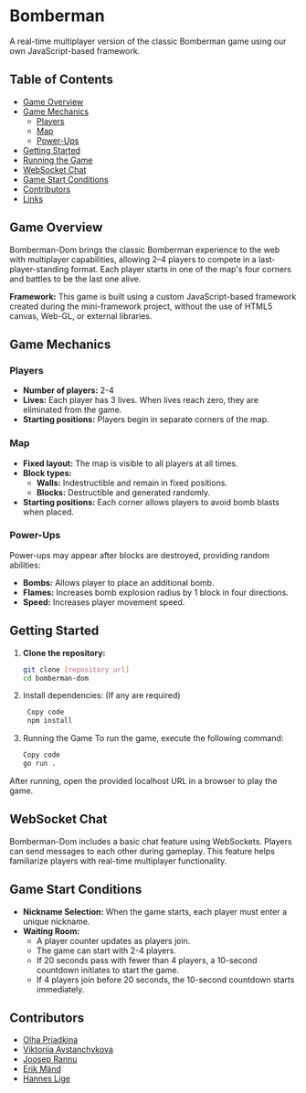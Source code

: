 # Bomberman

A real-time multiplayer version of the classic Bomberman game using our own JavaScript-based framework.

## Table of Contents
- [Game Overview](#game-overview)
- [Game Mechanics](#game-mechanics)
  - [Players](#players)
  - [Map](#map)
  - [Power-Ups](#power-ups)
- [Getting Started](#getting-started)
- [Running the Game](#running-the-game)
- [WebSocket Chat](#websocket-chat)
- [Game Start Conditions](#game-start-conditions)
- [Contributors](#contributors)
- [Links](#links)

## Game Overview

Bomberman-Dom brings the classic Bomberman experience to the web with multiplayer capabilities, allowing 2–4 players to compete in a last-player-standing format. Each player starts in one of the map's four corners and battles to be the last one alive.

**Framework:** This game is built using a custom JavaScript-based framework created during the mini-framework project, without the use of HTML5 canvas, Web-GL, or external libraries.

## Game Mechanics

### Players

- **Number of players:** 2-4
- **Lives:** Each player has 3 lives. When lives reach zero, they are eliminated from the game.
- **Starting positions:** Players begin in separate corners of the map.

### Map

- **Fixed layout:** The map is visible to all players at all times.
- **Block types:** 
  - **Walls:** Indestructible and remain in fixed positions.
  - **Blocks:** Destructible and generated randomly.
- **Starting positions:** Each corner allows players to avoid bomb blasts when placed.

### Power-Ups

Power-ups may appear after blocks are destroyed, providing random abilities:
- **Bombs:** Allows player to place an additional bomb.
- **Flames:** Increases bomb explosion radius by 1 block in four directions.
- **Speed:** Increases player movement speed.

## Getting Started

1. **Clone the repository:**
   ```sh
   git clone [repository_url]
   cd bomberman-dom
   ```
2. Install dependencies: (If any are required)
   ```sh
    Copy code
    npm install
    ```
3. Running the Game
To run the game, execute the following command:

    ```sh
    Copy code
    go run .
    ```

After running, open the provided localhost URL in a browser to play the game.

## WebSocket Chat
Bomberman-Dom includes a basic chat feature using WebSockets. Players can send messages to each other during gameplay. This feature helps familiarize players with real-time multiplayer functionality.

## Game Start Conditions
- **Nickname Selection:** When the game starts, each player must enter a unique nickname.
- **Waiting Room:**
    - A player counter updates as players join.
    - The game can start with 2-4 players.
    - If 20 seconds pass with fewer than 4 players, a 10-second countdown initiates to start the game.
    - If 4 players join before 20 seconds, the 10-second countdown starts immediately.

## Contributors

- [Olha Priadkina](https://01.kood.tech/git/Olha_Priadkina)
- [Viktoriia Avstanchykova](https://01.kood.tech/git/vavstanc)
- [Joosep Rannu](https://01.kood.tech/git/JoosepRa)
- [Erik Mänd](https://01.kood.tech/git/e.mand)
- [Hannes Lige](https://01.kood.tech/git/Hannes878)